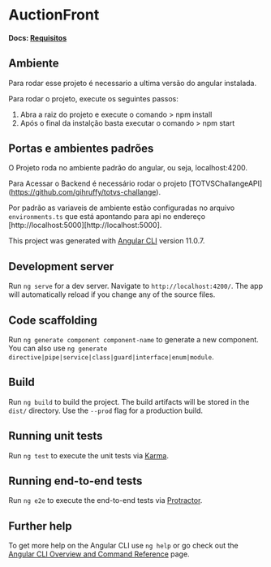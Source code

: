 # AuctionFront  

#### Docs: [Requisitos](https://angular.io/guide/setup-local#prerequisites)

## Ambiente
Para rodar esse projeto é necessario a ultima versão do angular instalada.

Para rodar o projeto, execute os seguintes passos:
1. Abra a raiz do projeto e execute o comando  > npm install
2. Após o final da instalção basta executar o comando > npm start

## Portas e ambientes padrões

O Projeto roda no ambiente padrão do angular, ou seja, localhost:4200.

Para Acessar o Backend é necessário rodar o projeto [TOTVSChallangeAPI] (https://github.com/gihruffy/totvs-challange).

Por padrão as variaveis de ambiente estão configuradas no arquivo `environments.ts` que está apontando para api no endereço [http://localhost:5000][http://localhost:5000].



This project was generated with [Angular CLI](https://github.com/angular/angular-cli) version 11.0.7.

## Development server

Run `ng serve` for a dev server. Navigate to `http://localhost:4200/`. The app will automatically reload if you change any of the source files.

## Code scaffolding

Run `ng generate component component-name` to generate a new component. You can also use `ng generate directive|pipe|service|class|guard|interface|enum|module`.

## Build

Run `ng build` to build the project. The build artifacts will be stored in the `dist/` directory. Use the `--prod` flag for a production build.

## Running unit tests

Run `ng test` to execute the unit tests via [Karma](https://karma-runner.github.io).

## Running end-to-end tests

Run `ng e2e` to execute the end-to-end tests via [Protractor](http://www.protractortest.org/).

## Further help

To get more help on the Angular CLI use `ng help` or go check out the [Angular CLI Overview and Command Reference](https://angular.io/cli) page.
